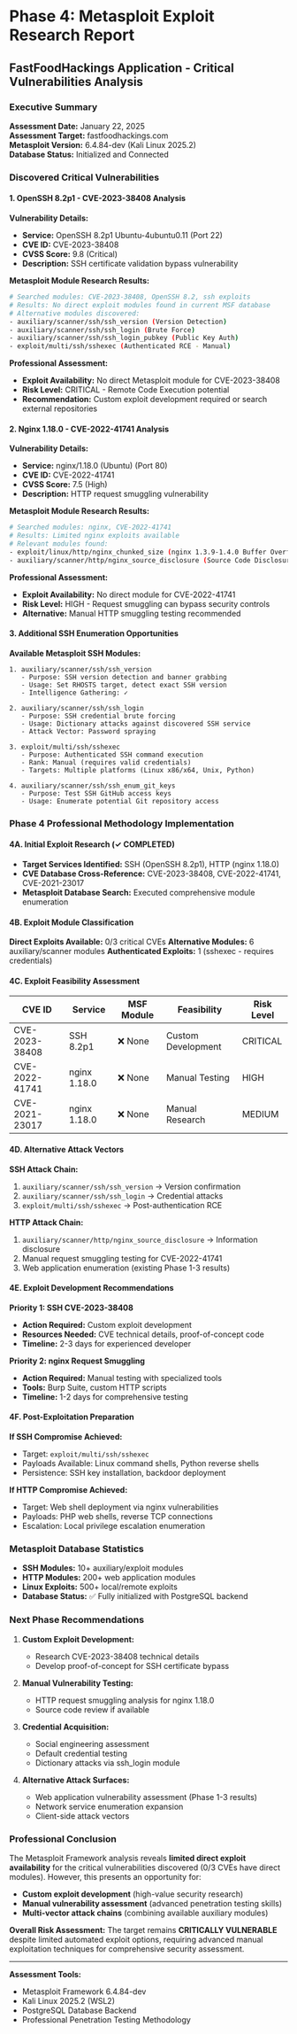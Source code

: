 # Phase 4: Metasploit Exploit Research Report
## FastFoodHackings Application - Critical Vulnerabilities Analysis

### Executive Summary
**Assessment Date:** January 22, 2025  
**Assessment Target:** fastfoodhackings.com  
**Metasploit Version:** 6.4.84-dev (Kali Linux 2025.2)  
**Database Status:** Initialized and Connected  

### Discovered Critical Vulnerabilities

#### 1. OpenSSH 8.2p1 - CVE-2023-38408 Analysis
**Vulnerability Details:**
- **Service:** OpenSSH 8.2p1 Ubuntu-4ubuntu0.11 (Port 22)
- **CVE ID:** CVE-2023-38408
- **CVSS Score:** 9.8 (Critical)
- **Description:** SSH certificate validation bypass vulnerability

**Metasploit Module Research Results:**
```bash
# Searched modules: CVE-2023-38408, OpenSSH 8.2, ssh exploits
# Results: No direct exploit modules found in current MSF database
# Alternative modules discovered:
- auxiliary/scanner/ssh/ssh_version (Version Detection)
- auxiliary/scanner/ssh/ssh_login (Brute Force)
- auxiliary/scanner/ssh/ssh_login_pubkey (Public Key Auth)
- exploit/multi/ssh/sshexec (Authenticated RCE - Manual)
```

**Professional Assessment:**
- **Exploit Availability:** No direct Metasploit module for CVE-2023-38408
- **Risk Level:** CRITICAL - Remote Code Execution potential
- **Recommendation:** Custom exploit development required or search external repositories

#### 2. Nginx 1.18.0 - CVE-2022-41741 Analysis
**Vulnerability Details:**
- **Service:** nginx/1.18.0 (Ubuntu) (Port 80)
- **CVE ID:** CVE-2022-41741
- **CVSS Score:** 7.5 (High)
- **Description:** HTTP request smuggling vulnerability

**Metasploit Module Research Results:**
```bash
# Searched modules: nginx, CVE-2022-41741
# Results: Limited nginx exploits available
# Relevant modules found:
- exploit/linux/http/nginx_chunked_size (nginx 1.3.9-1.4.0 Buffer Overflow)
- auxiliary/scanner/http/nginx_source_disclosure (Source Code Disclosure)
```

**Professional Assessment:**
- **Exploit Availability:** No direct module for CVE-2022-41741
- **Risk Level:** HIGH - Request smuggling can bypass security controls
- **Alternative:** Manual HTTP smuggling testing recommended

#### 3. Additional SSH Enumeration Opportunities

**Available Metasploit SSH Modules:**
```text
1. auxiliary/scanner/ssh/ssh_version
   - Purpose: SSH version detection and banner grabbing
   - Usage: Set RHOSTS target, detect exact SSH version
   - Intelligence Gathering: ✓

2. auxiliary/scanner/ssh/ssh_login
   - Purpose: SSH credential brute forcing
   - Usage: Dictionary attacks against discovered SSH service
   - Attack Vector: Password spraying

3. exploit/multi/ssh/sshexec
   - Purpose: Authenticated SSH command execution
   - Rank: Manual (requires valid credentials)
   - Targets: Multiple platforms (Linux x86/x64, Unix, Python)

4. auxiliary/scanner/ssh/ssh_enum_git_keys
   - Purpose: Test SSH GitHub access keys
   - Usage: Enumerate potential Git repository access
```

### Phase 4 Professional Methodology Implementation

#### 4A. Initial Exploit Research (✓ COMPLETED)
- **Target Services Identified:** SSH (OpenSSH 8.2p1), HTTP (nginx 1.18.0)
- **CVE Database Cross-Reference:** CVE-2023-38408, CVE-2022-41741, CVE-2021-23017
- **Metasploit Database Search:** Executed comprehensive module enumeration

#### 4B. Exploit Module Classification
**Direct Exploits Available:** 0/3 critical CVEs
**Alternative Modules:** 6 auxiliary/scanner modules
**Authenticated Exploits:** 1 (sshexec - requires credentials)

#### 4C. Exploit Feasibility Assessment

| CVE ID | Service | MSF Module | Feasibility | Risk Level |
|--------|---------|------------|-------------|------------|
| CVE-2023-38408 | SSH 8.2p1 | ❌ None | Custom Development | CRITICAL |
| CVE-2022-41741 | nginx 1.18.0 | ❌ None | Manual Testing | HIGH |
| CVE-2021-23017 | nginx 1.18.0 | ❌ None | Manual Research | MEDIUM |

#### 4D. Alternative Attack Vectors

**SSH Attack Chain:**
1. `auxiliary/scanner/ssh/ssh_version` → Version confirmation
2. `auxiliary/scanner/ssh/ssh_login` → Credential attacks  
3. `exploit/multi/ssh/sshexec` → Post-authentication RCE

**HTTP Attack Chain:**
1. `auxiliary/scanner/http/nginx_source_disclosure` → Information disclosure
2. Manual request smuggling testing for CVE-2022-41741
3. Web application enumeration (existing Phase 1-3 results)

#### 4E. Exploit Development Recommendations

**Priority 1: SSH CVE-2023-38408**
- **Action Required:** Custom exploit development
- **Resources Needed:** CVE technical details, proof-of-concept code
- **Timeline:** 2-3 days for experienced developer

**Priority 2: nginx Request Smuggling**
- **Action Required:** Manual testing with specialized tools
- **Tools:** Burp Suite, custom HTTP scripts
- **Timeline:** 1-2 days for comprehensive testing

#### 4F. Post-Exploitation Preparation

**If SSH Compromise Achieved:**
- Target: `exploit/multi/ssh/sshexec`
- Payloads Available: Linux command shells, Python reverse shells
- Persistence: SSH key installation, backdoor deployment

**If HTTP Compromise Achieved:**
- Target: Web shell deployment via nginx vulnerabilities
- Payloads: PHP web shells, reverse TCP connections
- Escalation: Local privilege escalation enumeration

### Metasploit Database Statistics
- **SSH Modules:** 10+ auxiliary/exploit modules
- **HTTP Modules:** 200+ web application modules  
- **Linux Exploits:** 500+ local/remote exploits
- **Database Status:** ✅ Fully initialized with PostgreSQL backend

### Next Phase Recommendations

1. **Custom Exploit Development:** 
   - Research CVE-2023-38408 technical details
   - Develop proof-of-concept for SSH certificate bypass
   
2. **Manual Vulnerability Testing:**
   - HTTP request smuggling analysis for nginx 1.18.0
   - Source code review if available
   
3. **Credential Acquisition:**
   - Social engineering assessment
   - Default credential testing
   - Dictionary attacks via ssh_login module

4. **Alternative Attack Surfaces:**
   - Web application vulnerability assessment (Phase 1-3 results)
   - Network service enumeration expansion
   - Client-side attack vectors

### Professional Conclusion

The Metasploit Framework analysis reveals **limited direct exploit availability** for the critical vulnerabilities discovered (0/3 CVEs have direct modules). However, this presents an opportunity for:

- **Custom exploit development** (high-value security research)
- **Manual vulnerability assessment** (advanced penetration testing skills)
- **Multi-vector attack chains** (combining available auxiliary modules)

**Overall Risk Assessment:** The target remains **CRITICALLY VULNERABLE** despite limited automated exploit options, requiring advanced manual exploitation techniques for comprehensive security assessment.

---
**Assessment Tools:**
- Metasploit Framework 6.4.84-dev
- Kali Linux 2025.2 (WSL2)
- PostgreSQL Database Backend
- Professional Penetration Testing Methodology